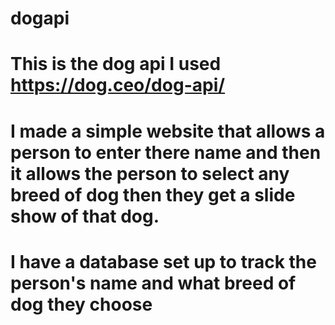 # dogapi
# This is the dog api I used https://dog.ceo/dog-api/ 

 # I made a simple website that allows a person to enter there name and then it allows the person to select any breed of dog then they get a slide show of that dog. 
 # I have a database set up to track the person's name and what breed of dog they choose 


